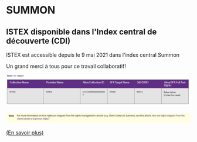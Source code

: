 # SUMMON

## ISTEX disponible dans l'Index central de découverte \(CDI\)

ISTEX est accessible depuis le 9 mai 2021 dans l'index central Summon 

Un grand merci à tous pour ce travail collaboratif! 

![](../../.gitbook/assets/sumon.jpg)

![](../../.gitbook/assets/summon-explication%20%281%29.jpg)

[\(En savoir plus\)](https://knowledge.exlibrisgroup.com/Summon/Knowledge_Articles/How_are_rights_mapped_from_the_Client_Center_to_Summon_Index%3F)


